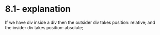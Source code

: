 # 8.1- explanation

If we have div inside a div then the outsider div takes position: relative; and the insider div takes position: absolute;
 
